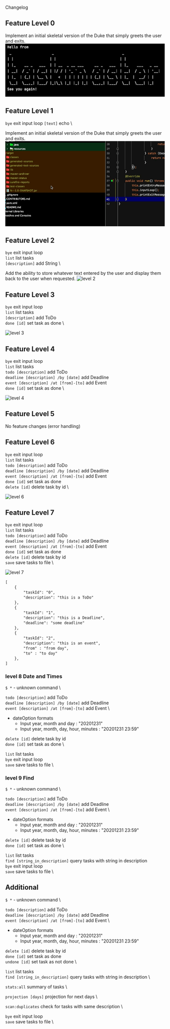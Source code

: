 Changelog

## Feature Level 0

Implement an initial skeletal version of the Duke that simply greets the user and exits. \
![level 0](/docs/screenshots/branch-level-0.png)

## Feature Level 1

`bye` exit input loop
`[text]` echo \

Implement an initial skeletal version of the Duke that simply greets the user and exits. \
![level 1](/docs/screenshots/branch-level-1.gif)

## Feature Level 2

`bye` exit input loop \
`list` list tasks \
`[description]` add String \

Add the ability to store whatever text entered by the user and display them back to the user when requested.
![level 2](/docs/screenshots/branch-level-2.gif)

## Feature Level 3

`bye` exit input loop \
`list` list tasks \
`[description]` add ToDo \
`done [id]` set task as done \

![level 3](/docs/screenshots/branch-level-3.gif)

## Feature Level 4

`bye` exit input loop \
`list` list tasks \
`todo [description]` add ToDo \
`deadline [description] /by [date]` add Deadline \
`event [description] /at [from]-[to]` add Event \
`done [id]` set task as done \

![level 4](/docs/screenshots/branch-level-4.gif)


## Feature Level 5

No feature changes (error handling)


## Feature Level 6

`bye` exit input loop \
`list` list tasks \
`todo [description]` add ToDo \
`deadline [description] /by [date]` add Deadline \
`event [description] /at [from]-[to]` add Event \
`done [id]` set task as done \
`delete [id]` delete task by id \

![level 6](/docs/screenshots/branch-level-6.gif)


## Feature Level 7

`bye` exit input loop \
`list` list tasks \
`todo [description]` add ToDo \
`deadline [description] /by [date]` add Deadline \
`event [description] /at [from]-[to]` add Event \
`done [id]` set task as done \
`delete [id]` delete task by id \
`save` save tasks to file \

![level 7](/docs/screenshots/branch-level-7.gif)

``` 
[
    {
        "taskId": "0",
        "description": "this is a ToDo"
    },
    {
        "taskId": "1",
        "description": "this is a Deadline",
        "deadline": "some deadline"
    },
    {
        "taskId": "2",
        "description": "this is an event",
        "from" : "from day",
        "to" : "to day"
    },
]
```

### level 8 Date and Times

`$ *`   - unknown command \

`todo [description]` add ToDo \
`deadline [description] /by [date]` add Deadline \
`event [description] /at [from]-[to]` add Event \

- dateOption formats
    - Input year, month and day : "20201231"
    - Input year, month, day, hour, minutes : "20201231 23:59"


`delete [id]` delete task by id \
`done [id]` set task as done \

`list` list tasks \
`bye` exit input loop \
`save` save tasks to file \


### level 9 Find

`$ *`   - unknown command \

`todo [description]` add ToDo \
`deadline [description] /by [date]` add Deadline \
`event [description] /at [from]-[to]` add Event \

- dateOption formats
  - Input year, month and day : "20201231"
  - Input year, month, day, hour, minutes : "20201231 23:59"


`delete [id]` delete task by id \
`done [id]` set task as done \

`list` list tasks \
`find [string_in_description]` query tasks with string in description \
`bye` exit input loop \
`save` save tasks to file \


## Additional

`$ *`   - unknown command \

`todo [description]` add ToDo \
`deadline [description] /by [date]` add Deadline \
`event [description] /at [from]-[to]` add Event \

- dateOption formats
  - Input year, month and day : "20201231"
  - Input year, month, day, hour, minutes : "20201231 23:59"

`delete [id]` delete task by id \
`done [id]` set task as done \
`undone [id]` set task as not done \

`list` list tasks \
`find [string_in_description]` query tasks with string in description \

`stats:all` summary of tasks \

`projection [days]` projection for next days \

`scan:duplicates` check for tasks with same description \

`bye` exit input loop \
`save` save tasks to file \

